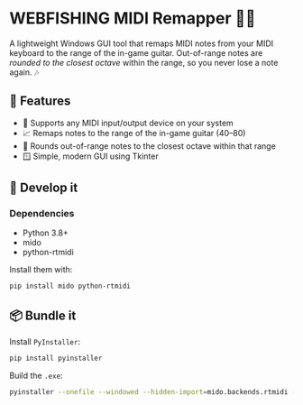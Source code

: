 # WEBFISHING MIDI Remapper 🎣🎹

A lightweight Windows GUI tool that remaps MIDI notes from your MIDI keyboard to the range of the in-game guitar. Out-of-range notes are *rounded to the closest octave* within the range, so you never lose a note again. 🎶

## 🧰 Features

- 🎹 Supports any MIDI input/output device on your system
- 📈 Remaps notes to the range of the in-game guitar (40–80)
- 🔁 Rounds out-of-range notes to the closest octave within that range
- 🪟 Simple, modern GUI using Tkinter

## 🔧 Develop it

### Dependencies

- Python 3.8+
- mido
- python-rtmidi

Install them with:

```bash
pip install mido python-rtmidi
```

## 📦 Bundle it

Install `PyInstaller`:

```bash
pip install pyinstaller
```

Build the `.exe`:

```bash
pyinstaller --onefile --windowed --hidden-import=mido.backends.rtmidi --icon=res/icon.ico webfishing_remapper.py
```







